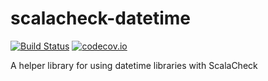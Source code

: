 scalacheck-datetime
====

[![Build Status](https://travis-ci.org/47deg/scalacheck-datetime.svg?branch=master)](https://travis-ci.org/47deg/scalacheck-datetime)
[![codecov.io](http://codecov.io/github/47deg/scalacheck-datetime/coverage.svg?branch=master)](http://codecov.io/github/47deg/scalacheck-datetime?branch=master)

A helper library for using datetime libraries with ScalaCheck